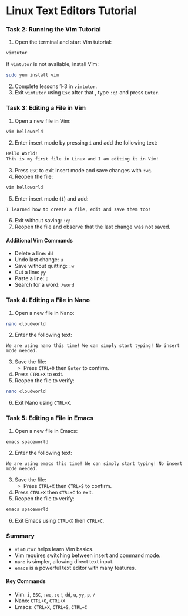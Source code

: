 Linux Text Editors Tutorial
==========================

### Task 2: Running the Vim Tutorial

1. Open the terminal and start Vim tutorial:
```bash
vimtutor
```
   If `vimtutor` is not available, install Vim:
```bash
sudo yum install vim
```
2. Complete lessons 1-3 in `vimtutor`.
3. Exit `vimtutor` using `Esc` after that , type `:q!` and press `Enter`.

### Task 3: Editing a File in Vim

1. Open a new file in Vim:
```bash
vim helloworld
```
2. Enter insert mode by pressing `i` and add the following text:
```bash
Hello World!
This is my first file in Linux and I am editing it in Vim!
```
3. Press `ESC` to exit insert mode and save changes with `:wq`.
4. Reopen the file:
```bash
vim helloworld
```
5. Enter insert mode (`i`) and add:
```
I learned how to create a file, edit and save them too!
```
6. Exit without saving: `:q!`.
7. Reopen the file and observe that the last change was not saved.

#### Additional Vim Commands

* Delete a line: `dd`
* Undo last change: `u`
* Save without quitting: `:w`
* Cut a line: `yy`
* Paste a line: `p`
* Search for a word: `/word`

### Task 4: Editing a File in Nano

1. Open a new file in Nano:
```bash
nano cloudworld
```
2. Enter the following text:
```
We are using nano this time! We can simply start typing! No insert mode needed.
```
3. Save the file:
   * Press `CTRL+O` then `Enter` to confirm.
4. Press `CTRL+X` to exit.
5. Reopen the file to verify:
```bash
nano cloudworld
```
6. Exit Nano using `CTRL+X`.

### Task 5: Editing a File in Emacs

1. Open a new file in Emacs:
```bash
emacs spaceworld
```
2. Enter the following text:
```
We are using emacs this time! We can simply start typing! No insert mode needed.
```
3. Save the file:
   * Press `CTRL+X` then `CTRL+S` to confirm.
4. Press `CTRL+X` then `CTRL+C` to exit.
5. Reopen the file to verify:
```bash
emacs spaceworld
```
6. Exit Emacs using `CTRL+X` then `CTRL+C`.

### Summary

* `vimtutor` helps learn Vim basics.
* Vim requires switching between insert and command mode.
* `nano` is simpler, allowing direct text input.
* `emacs` is a powerful text editor with many features.

#### Key Commands

* Vim: `i`, `ESC`, `:wq`, `:q!`, `dd`, `u`, `yy`, `p`, `/`
* Nano: `CTRL+O`, `CTRL+X`
* Emacs: `CTRL+X`, `CTRL+S`, `CTRL+C`